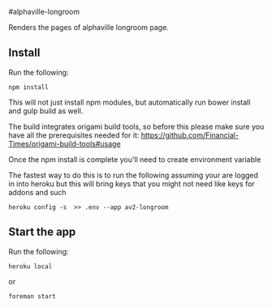#alphaville-longroom

Renders the pages of alphaville longroom page.

## Install
Run the following:

```
npm install
```

This will not just install npm modules, but automatically run bower install and gulp build as well.

The build integrates origami build tools, so before this please make sure you have all the prerequisites needed for it: https://github.com/Financial-Times/origami-build-tools#usage


Once the npm install is complete you'll need to create environment variable

The fastest way to do this is to run the following assuming your are logged in into heroku but this will bring keys that you might not need like keys for addons and such

```
heroku config -s  >> .env --app av2-longroom
```

## Start the app

Run the following:

```
heroku local
```

or

```
foreman start
```
